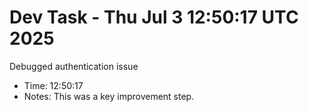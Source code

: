 # Dev Task - Thu Jul  3 12:50:17 UTC 2025
Debugged authentication issue
- Time: 12:50:17
- Notes: This was a key improvement step.
